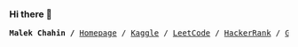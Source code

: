 ### Hi there 👋

<p><pre align="center">
<strong>Malek Chahin /</strong> <a href="https://github.com/chahinMalek/chahinMalek">Homepage</a> / <a href="https://www.kaggle.com/mchahin">Kaggle</a> / <a href="https://leetcode.com/mchahin/">LeetCode</a> / <a href="https://www.hackerrank.com/malekchahin_a">HackerRank</a> / <a href="https://scholar.google.com/citations?user=6IvBdCYAAAAJ&hl=en">Google Scholar</a></pre></p>

<!--
**chahinMalek/chahinMalek** is a ✨ _special_ ✨ repository because its `README.md` (this file) appears on your GitHub profile.

Here are some ideas to get you started:

- 🔭 I’m currently working on ...
- 🌱 I’m currently learning ...
- 👯 I’m looking to collaborate on ...
- 🤔 I’m looking for help with ...
- 💬 Ask me about ...
- 📫 How to reach me: ...
- 😄 Pronouns: ...
- ⚡ Fun fact: ...
-->
